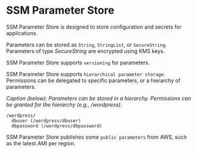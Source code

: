 # SSM Parameter Store

SSM Parameter Store is designed to store configuration and secrets for applications.

Parameters can be stored as `String`, `StringList`, or `SecureString`. Parameters of type *SecureString* are encrypted using KMS keys.

SSM Parameter Store supports `versioning` for parameters.

SSM Parameter Store supports `hierarchical parameter storage`. Permissions can be delegated to specific parameters, or a hierarchy of parameters.

*Caption (below): Parameters can be stored in a hierarchy. Permissions can be granted for the hierarchy (e.g., /wordpress).*
```
/wordpress/
  dbuser (/wordpress/dbuser)
  dbpassword (/wordpress/dbpassword)
```

SSM Parameter Store publishes some `public parameters` from AWS, such as the latest AMI per region.
